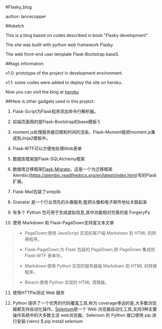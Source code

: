 #Flasky_blog

author: lancecopper


##sketch

This is a blog based on codes described in book "Flasky development".

The site was builit with python web framework Flasky.

The web front-end user template Flask-Bootstrap base5.


##tags information

v1.0: prototype of the project in development environment.

v1.1: some codes were added to deploy the site on heroku.

Now you can visit the blog at [heroku](https://lance-flasky-blog.herokuapp.com.)


##Here is other gadgets used in this project.

1. Flask-Script为Flask程序添加命令行解析器。

2. 前端页面用的是Flask-Bootstrap的base模板５

3. moment.js处理服务器日期和时间的渲染，Flask-Moment能把moment.js集成到Jinja2模板中。

4. Flask-WTF可以方便地处理Ｗeb表单

5. 数据库框架是Flask-SQLAlchemy框架

6. 数据库迁移框架[Flask-Migrate](http://flask-migrate.readthedocs.org/en/latest/)，这是一个为迁移框架Alembic(https://alembic.readthedocs.org/en/latest/index.html)写的Flask扩展。

7. Flask-Mail包装了smtplib

8. Gravatar 是一个行业领先的头像服务,能把头像和电子邮件地址关联起来

9. 有多个 Python 包可用于生成虚拟信息,其中功能相对完善的是 ForgeryPy

10. 使用 Markdown 和 Flask-PageDown支持富文本文章

> * PageDown:使用 JavaScript 实现的客户端 Markdown 到 HTML 的转换程序。

> * Flask-PageDown:为 Flask 包装的 PageDown,把 PageDown 集成到 Flask-WTF 表单中。

> * Markdown:使用 Python 实现的服务器端 Markdown 到 HTML 的转换程序。

> * Bleach:使用 Python 实现的 HTML 清理器。

11. 使用HTTPie测试 Web 服务

12. Python 提供了一个优秀的代码覆盖工具,称为 coverage幸运的是,大多数浏览器都支持自动化操作。[Selenium](http://www.seleniumhq.org/)是一个 Web 浏览器自动化工具,支持3种主要操作系统中的大多数主流 web浏览器。Selenium 的 Python 接口使用 pip 进行安装:(venv) $ pip install selenium

